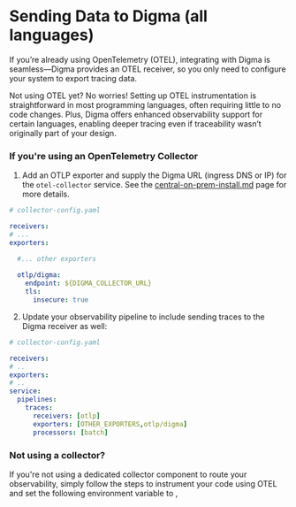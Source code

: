 # Sending Data to Digma (all languages)

If you’re already using OpenTelemetry (OTEL), integrating with Digma is seamless—Digma provides an OTEL receiver, so you only need to configure your system to export tracing data.

Not using OTEL yet? No worries! Setting up OTEL instrumentation is straightforward in most programming languages, often requiring little to no code changes. Plus, Digma offers enhanced observability support for certain languages, enabling deeper tracing even if traceability wasn’t originally part of your design.

### If you're using an OpenTelemetry Collector

1. Add an OTLP exporter and supply the Digma URL (ingress DNS or IP) for the `otel-collector` service. See the [central-on-prem-install.md](installation/central-on-prem-install.md "mention") page for more details.&#x20;

```yaml
# collector-config.yaml

receivers:
# ...
exporters:

  #... other exporters
  
  otlp/digma:
    endpoint: ${DIGMA_COLLECTOR_URL}
    tls:
      insecure: true
```

2. Update your observability pipeline to include sending traces to the Digma receiver as well:

```yaml
# collector-config.yaml

receivers:
# ..  
exporters:
# ..  
service:
  pipelines:
    traces:
      receivers: [otlp]
      exporters: [OTHER_EXPORTERS,otlp/digma]
      processors: [batch]

```



### Not using a collector?

If you're not using a dedicated collector component to route your observability, simply follow the steps to instrument your code using OTEL and set the following environment variable to ,&#x20;



### &#x20;






